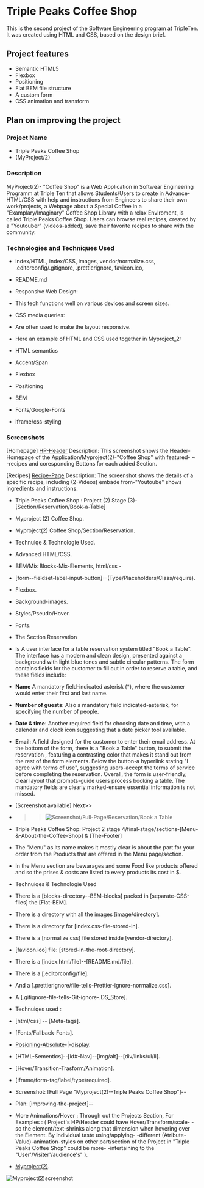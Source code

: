 # Triple Peaks Coffee Shop

This is the second project of the Software Engineering program at TripleTen. It was created using HTML and CSS, based on the design brief.

## Project features

- Semantic HTML5
- Flexbox
- Positioning
- Flat BEM file structure
- A custom form
- CSS animation and transform

## Plan on improving the project

### Project Name

- Triple Peaks Coffee Shop
- (MyProject/2)

### Description

MyProject(2)- "Coffee Shop" is a Web Application in Softwear Engineering Programm at Triple Ten that allows Students/Users to create in Advance-HTML/CSS with help and instructions from Engineers to share their own work/projects, a Webpage about a Special Coffee in a "Examplary/Imaginary" Coffee Shop Library with a relax Enviroment, is called Triple Peaks Coffee Shop. Users can browse real recipes, created by a "Youtouber" (videos-added), save their favorite recipes to share with the community.

### Technologies and Techniques Used

- index/HTML, index/CSS, images, vendor/normalize.css, .editorconfig/.gitignore, .prettierignore, favicon.ico,
- README.md

- Responsive Web Design:
- This tech functions well on various devices and screen sizes.
- CSS media queries:
- Are often used to make the layout responsive.

- Here an example of HTML and CSS used together in Myproject_2:
- HTML semantics
- Accent/Span
- Flexbox
- Positioning
- BEM
- Fonts/Google-Fonts
- iframe/css-styling

### Screenshots

[Homepage] [HP-Header](images/screenshot_1.png)
Description: This screenshot shows the Header-Homepage of the Application/Myproject(2)-"Coffee Shop" with featured- ~ -recipes and coresponding Bottons for each added Section.

[Recipes] [Recipe-Page](images/screenshot_2.png)
Description: The screenshot shows the details of a specific recipe, including (2-Videos) embade from-"Youtoube" shows ingredients and instructions.

- Triple Peaks Coffee Shop :  Project (2) Stage (3)-[Section/Reservation/Book-a-Table]

- Myproject (2) Coffee Shop.
- Myproject(2) Coffee Shop/Section/Reservation.
- Technuiqe & Technologie Used.
- Advanced HTML/CSS.
- BEM/Mix Blocks-Mix-Elements, html/css -
- [form--fieldset-label-input-button]--(Type/Placeholders/Class/require).
- Flexbox.
- Background-images.
- Styles/Pseudo/Hover.
- Fonts.

- The Section Reservation

- Is A user interface for a table reservation system titled "Book a Table". The interface has a modern and clean design, presented against a background with light blue tones and subtle circular patterns.
The form contains fields for the customer to fill out in order to reserve a table, and these fields include:
- **Name** A mandatory field-indicated asterisk (*), where the customer would enter their first and last name.
- **Number of guests**: Also a mandatory field indicated-asterisk, for specifying the number of people.
- **Date & time**: Another required field for choosing date and time, with a calendar and clock icon suggesting that a date picker tool available.
- **Email**: A field designed for the customer to enter their email address.
At the bottom of the form, there is a "Book a Table" button, to submit the reservation , featuring a contrasting color that makes it stand out from the rest of the form elements.
Below the button-a hyperlink stating "I agree with terms of use", suggesting users-accept the terms of service before completing the reservation.
Overall, the form is user-friendly, clear layout that prompts-guide users process booking a table. The mandatory fields are clearly marked-ensure essential information is not missed.

- [Screenshot available] Next>>
- >> ![Screenshot/Full-Page/Reservation/Book a Table][def]

- Triple Peaks Coffee Shop: Project 2 stage 4/final-stage/sections-[Menu-&-About-the-Coffee-Shop] & [The-Footer]

- The "Menu" as its name makes it mostly clear is about the part for your order from the Products that are offered in the Menu page/section.
- In the Menu section are bewarages and some Food like products offered and so the prises & costs are listed to every products its cost in $.

- Technuiqes & Technologie Used

- There is a [blocks-directory--BEM-blocks] packed in [separate-CSS-files] the [Flat-BEM].
- There is a directory with all the images [image/directory].
- There is a directory for [index.css-file-stored-in].
- There is a [normalize.css] file stored inside [vendor-directory].
- [favicon.ico] file: [stored-in-the-root-directory].
- There is a [index.html/file]--[README.md/file].
- There is a [.editorconfig/file].
- And a [.prettierignore/file-tells-Prettier-ignore-normalize.css].
- A [.gitignore-file-tells-Git-ignore-.DS_Store].
- Technuiqes used :
- [html/css] -- [Meta-tags].
- [Fonts/Fallback-Fonts].
- [Posioning-Absolute](Top,B,R,L)-|-[display](Flex/Grid).
- [HTML-Sementics]--[id#-Nav]--[img/alt]--[div/links/ul/li].
- [Hover/Transition-Trasform/Animation].
- [iframe/form-tag/label/type/required].

- Screenshot: [Full Page "Myproject(2)--Triple Peaks Coffee Shop"]--

- Plan: [improving-the-project]--
- More Animations/Hover : Through out the Projects Section, For Examples : ( Project's HP/Header could have Hover/Transform/scale-
 -so the element/text-shrinks along that dimension when hovering over the Element. By Individual taste using/applying-
 -different (Atribute-Value)-animation-styles on other part/section of the Project in "Triple Peaks Coffee Shop" could be more-
 -intertaining to the "User'/Visiter'/audience's" ).

- [Myproject(2)][def].

[def]: ../se_project_coffeeshop/images/image.png

![**Myproject(2)screenshot**][def2]

[def2]: ../se_project_coffeeshop/images/clipboard-image-1715734165.png 

